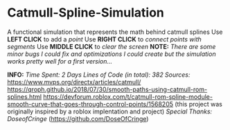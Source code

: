 # Catmull-Spline-Simulation
A functional simulation that represents the math behind catmull splines
Use **LEFT CLICK** to add a *point*
Use **RIGHT CLICK** to *connect points with segments*
Use **MIDDLE CLICK** to *clear the screen*
**NOTE:** *There are some minor bugs I could fix and optimizations I could create but the simulation works pretty well for a first version...*

**INFO:**
*Time Spent: 2 Days*
*Lines of Code (in total): 382*
*Sources:*
https://www.mvps.org/directx/articles/catmull/
https://qroph.github.io/2018/07/30/smooth-paths-using-catmull-rom-splines.html
https://devforum.roblox.com/t/catmull-rom-spline-module-smooth-curve-that-goes-through-control-points/1568205 (this project was originally inspired by a roblox implentation and project)
*Special Thanks: DoseofCringe* (https://github.com/DoseOfCringe)
